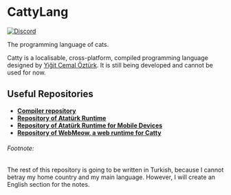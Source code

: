 

# CattyLang

[![Discord](https://img.shields.io/discord/809302664914796546?label=discord&logo=discord)](https://discord.gg/ypcMSagbtv)

The programming language of cats.


Catty is a localisable, cross-platform, compiled programming language designed by [Yiğit Cemal Öztürk](https://github.com/CadmiumC4). It is still being developed and cannot be used for now.

## Useful Repositories

- [**Compiler repository**](https://github.com/CattyLang/cattylang-compiler)
- [**Repository of Atatürk Runtime**](https://github.com/CattyLang/ataturk-rt)
- [**Repository of Atatürk Runtime for Mobile Devices**](https://github.com/CattyLang/ataturk-rt-mobile)
- [**Repository of WebMeow, a web runtime for Catty**](https://github.com/CattyLang/webmeow)

###### Footnote:
The rest of this repository is going to be written in Turkish, because I cannot betray my home country and my main language. However, I will create an English section for the notes.
